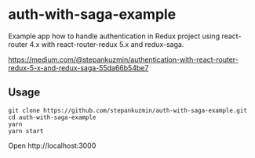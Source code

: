 # auth-with-saga-example

Example app how to handle authentication in Redux project using react-router 4.x with react-router-redux 5.x and redux-saga.

https://medium.com/@stepankuzmin/authentication-with-react-router-redux-5-x-and-redux-saga-55da66b54be7

## Usage

```shell
git clone https://github.com/stepankuzmin/auth-with-saga-example.git
cd auth-with-saga-example
yarn
yarn start
```
Open http://localhost:3000
